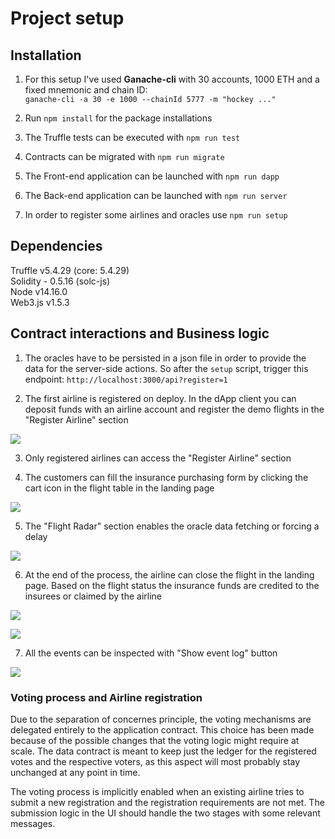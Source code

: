 # Project setup

## Installation

1. For this setup I've used **Ganache-cli** with 30 accounts, 1000 ETH and a fixed mnemonic and chain ID: \
`ganache-cli -a 30 -e 1000 --chainId 5777 -m "hockey ..."`

2. Run `npm install` for the package installations

3. The Truffle tests can be executed with `npm run test`

4. Contracts can be migrated with `npm run migrate`

5. The Front-end application can be launched with `npm run dapp`

6. The Back-end application can be launched with `npm run server`

7. In order to register some airlines and oracles use `npm run setup`

## Dependencies

Truffle v5.4.29 (core: 5.4.29) \
Solidity - 0.5.16 (solc-js) \
Node v14.16.0 \
Web3.js v1.5.3

## Contract interactions and Business logic

1. The oracles have to be persisted in a json file in order to provide the data for 
the server-side actions. So after the `setup` script, trigger this endpoint:
`http://localhost:3000/api?register=1`

2. The first airline is registered on deploy. In the dApp client you can deposit 
funds with an airline account and register the demo flights in the "Register Airline" section

![](https://github.com/zakhard90/udproj-4/blob/master/_screenshots/Airline%20registration.PNG)

3. Only registered airlines can access the "Register Airline" section

4. The customers can fill the insurance purchasing form by clicking the cart icon 
in the flight table in the landing page

![](https://github.com/zakhard90/udproj-4/blob/master/_screenshots/Insurance%20payout%20-%201.PNG)

5. The "Flight Radar" section enables the oracle data fetching or forcing a delay

![](https://github.com/zakhard90/udproj-4/blob/master/_screenshots/Oracle%20request%20data.PNG)

6. At the end of the process, the airline can close the flight in the landing page.
Based on the flight status the insurance funds are credited to the insurees or 
claimed by the airline

![](https://github.com/zakhard90/udproj-4/blob/master/_screenshots/Close%20flight.PNG)

![](https://github.com/zakhard90/udproj-4/blob/master/_screenshots/Insurance%20payout%20-%202.PNG)

7. All the events can be inspected with "Show event log" button

![](https://github.com/zakhard90/udproj-4/blob/master/_screenshots/Event%20log.PNG)

### Voting process and Airline registration

Due to the separation of concernes principle, the voting mechanisms are delegated 
entirely to the application contract. This choice has been made because of the possible
changes that the voting logic might require at scale. The data contract is meant to keep 
just the ledger for the registered votes and the respective voters, as this aspect will most 
probably stay unchanged at any point in time.

The voting process is implicitly enabled when an existing airline tries to submit a new
registration and the registration requirements are not met. The submission logic in the UI
should handle the two stages with some relevant messages.  


